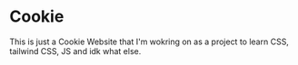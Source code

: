 # Cookie
This is just a Cookie Website that I'm wokring on as a project to learn CSS, tailwind CSS, JS and idk what else.
